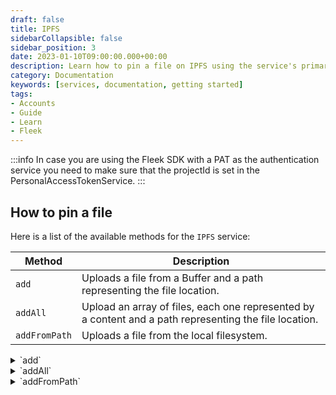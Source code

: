 ```yaml
---
draft: false
title: IPFS 
sidebarCollapsible: false
sidebar_position: 3
date: 2023-01-10T09:00:00.000+00:00
description: Learn how to pin a file on IPFS using the service's primary methods. Upload files individually, in bulk, or directly from your local system.
category: Documentation
keywords: [services, documentation, getting started]
tags:
- Accounts
- Guide
- Learn
- Fleek
---
```


:::info
In case you are using the Fleek SDK with a PAT as the authentication service you need to make sure that the projectId is set in the PersonalAccessTokenService.
:::

## How to pin a file

Here is a list of the available methods for the `IPFS` service:

| Method | Description |
| --- | --- |
| `add` | Uploads a file from a Buffer and a path representing the file location. |
| `addAll` | Upload an array of files, each one represented by a content and a path representing the file location. |
| `addFromPath` | Uploads a file from the local filesystem. |

<details>
<summary>`add`</summary>
***Parameters:***

> - `file`: Object of type `IpfsFile`

**Returns:**
> - `path`: Path of the file
> - `cid`: Content hash associated with the file
> - `size`: Size of the file

**Function types:**
```typescript
type IpfsFile = {
	path: string;
	content?: Buffer;
}

type UploadResult = {
    cid: CID;
    size: number;
    path: string;
}

add: (file: IpfsFile) => Promise<UploadResult>;
```

**Example:**
```typescript copy
// fleekSdk is an authenticated instance of FleekSDK
// with a selected projectId

const uploadToIPFS = async (filename: string, content: Buffer) => {
	const result = await fleekSdk.ipfs().add({
		path: filename,
		content: content,
	})
	
	return result
}
```
</details>

<details>
<summary>`addAll`</summary>
***Parameters:***

> - `files`: List of Objects of type `IpfsFile`
> - `options`: Optional Object with properties:
> - `wrapWithDirectory`: boolean if is folder

***Returns:***

> - `UploadResult[]`: List of Objects with properties:
>   - `path`: Path of the file
>   - `cid`: Content hash associated with the file
>   - `size`: Size of the file


***Function types:***
```typescript
type IpfsFile = {
	path: string;
	content?: Buffer;
}

type UploadResult = {
    cid: CID;
    size: number;
    path: string;
}

addAll: (
	files: IpfsFile[],
	options?: AddAllOptions
) => Promise<UploadResult[]>;
```

***Example:***
```typescript copy
// fleekSdk is an authenticated instance of FleekSDK
// with a selected projectId

import { type IpfsFile } from '@fleekxyz/sdk'

const uploadToIPFS = async (files: IpfsFile[]) => {
	const result = await fleekSdk.ipfs().addAll(
		files
	)
	
	return result
}
```
</details>

<details>
<summary>`addFromPath`</summary>

### ***Parameters***

> - `path`: String path of file in local filesystem
> - `options:` Optional Object with properties:
> - `wrapWithDirectory`: boolean if is folder

### **Returns**

> - `UploadResult[]`: List of Objects with properties:
>   - `path`: Path of the file
>   - `cid`: Content hash associated with the file
>   - `size`: Size of the file


### **Function types**
```typescript
type AddFromPathOptions = {
  wrapWithDirectory?: boolean;
}

type UploadResult = {
  cid: CID;
  size: number;
  path: string;
}

addFromPath: (
  path: string,
  options?: AddFromPathOptions
) => Promise<UploadResult[]>;
```

### **Example**
```typescript copy
// fleekSdk is an authenticated instance of FleekSDK
// with a selected projectId

const uploadToIPFS = async (filePath: string) => {
  const result = await fleekSdk.ipfs().addFromPath(filePath);

  return result
}
```
</details>
